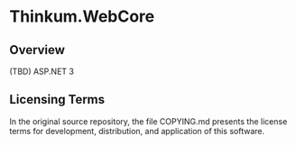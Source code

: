 Thinkum.WebCore
===============

## Overview

(TBD) ASP.NET 3

## Licensing Terms

In the original source repository, the file COPYING.md presents the license
terms for development, distribution, and application of this software.
